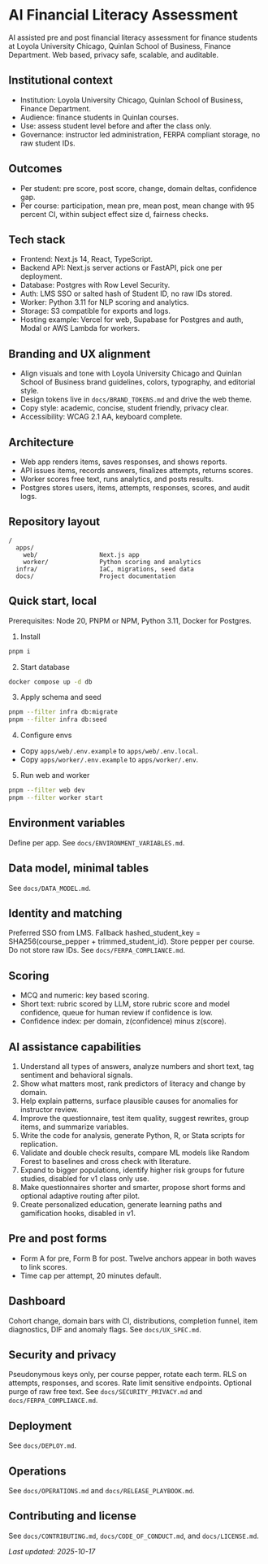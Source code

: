 # AI Financial Literacy Assessment

AI assisted pre and post financial literacy assessment for finance students at Loyola University Chicago, Quinlan School of Business, Finance Department. Web based, privacy safe, scalable, and auditable.

## Institutional context
- Institution: Loyola University Chicago, Quinlan School of Business, Finance Department.
- Audience: finance students in Quinlan courses.
- Use: assess student level before and after the class only.
- Governance: instructor led administration, FERPA compliant storage, no raw student IDs.

## Outcomes
- Per student: pre score, post score, change, domain deltas, confidence gap.
- Per course: participation, mean pre, mean post, mean change with 95 percent CI, within subject effect size d, fairness checks.

## Tech stack
- Frontend: Next.js 14, React, TypeScript.
- Backend API: Next.js server actions or FastAPI, pick one per deployment.
- Database: Postgres with Row Level Security.
- Auth: LMS SSO or salted hash of Student ID, no raw IDs stored.
- Worker: Python 3.11 for NLP scoring and analytics.
- Storage: S3 compatible for exports and logs.
- Hosting example: Vercel for web, Supabase for Postgres and auth, Modal or AWS Lambda for workers.

## Branding and UX alignment
- Align visuals and tone with Loyola University Chicago and Quinlan School of Business brand guidelines, colors, typography, and editorial style.
- Design tokens live in `docs/BRAND_TOKENS.md` and drive the web theme.
- Copy style: academic, concise, student friendly, privacy clear.
- Accessibility: WCAG 2.1 AA, keyboard complete.

## Architecture
- Web app renders items, saves responses, and shows reports.
- API issues items, records answers, finalizes attempts, returns scores.
- Worker scores free text, runs analytics, and posts results.
- Postgres stores users, items, attempts, responses, scores, and audit logs.

## Repository layout
```
/
  apps/
    web/                 Next.js app
    worker/              Python scoring and analytics
  infra/                 IaC, migrations, seed data
  docs/                  Project documentation
```
## Quick start, local
Prerequisites: Node 20, PNPM or NPM, Python 3.11, Docker for Postgres.

1. Install
```bash
pnpm i
```
2. Start database
```bash
docker compose up -d db
```
3. Apply schema and seed
```bash
pnpm --filter infra db:migrate
pnpm --filter infra db:seed
```
4. Configure envs
- Copy `apps/web/.env.example` to `apps/web/.env.local`.
- Copy `apps/worker/.env.example` to `apps/worker/.env`.

5. Run web and worker
```bash
pnpm --filter web dev
pnpm --filter worker start
```

## Environment variables
Define per app. See `docs/ENVIRONMENT_VARIABLES.md`.

## Data model, minimal tables
See `docs/DATA_MODEL.md`.

## Identity and matching
Preferred SSO from LMS. Fallback hashed_student_key = SHA256(course_pepper + trimmed_student_id). Store pepper per course. Do not store raw IDs. See `docs/FERPA_COMPLIANCE.md`.

## Scoring
- MCQ and numeric: key based scoring.
- Short text: rubric scored by LLM, store rubric score and model confidence, queue for human review if confidence is low.
- Confidence index: per domain, z(confidence) minus z(score).

## AI assistance capabilities
1. Understand all types of answers, analyze numbers and short text, tag sentiment and behavioral signals.
2. Show what matters most, rank predictors of literacy and change by domain.
3. Help explain patterns, surface plausible causes for anomalies for instructor review.
4. Improve the questionnaire, test item quality, suggest rewrites, group items, and summarize variables.
5. Write the code for analysis, generate Python, R, or Stata scripts for replication.
6. Validate and double check results, compare ML models like Random Forest to baselines and cross check with literature.
7. Expand to bigger populations, identify higher risk groups for future studies, disabled for v1 class only use.
8. Make questionnaires shorter and smarter, propose short forms and optional adaptive routing after pilot.
9. Create personalized education, generate learning paths and gamification hooks, disabled in v1.

## Pre and post forms
- Form A for pre, Form B for post. Twelve anchors appear in both waves to link scores.
- Time cap per attempt, 20 minutes default.

## Dashboard
Cohort change, domain bars with CI, distributions, completion funnel, item diagnostics, DIF and anomaly flags. See `docs/UX_SPEC.md`.

## Security and privacy
Pseudonymous keys only, per course pepper, rotate each term. RLS on attempts, responses, and scores. Rate limit sensitive endpoints. Optional purge of raw free text. See `docs/SECURITY_PRIVACY.md` and `docs/FERPA_COMPLIANCE.md`.

## Deployment
See `docs/DEPLOY.md`.

## Operations
See `docs/OPERATIONS.md` and `docs/RELEASE_PLAYBOOK.md`.

## Contributing and license
See `docs/CONTRIBUTING.md`, `docs/CODE_OF_CONDUCT.md`, and `docs/LICENSE.md`.

_Last updated: 2025-10-17_
